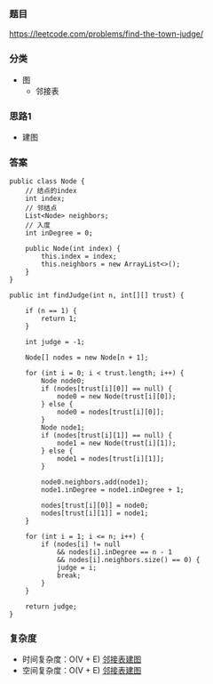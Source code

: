 ### 题目
https://leetcode.com/problems/find-the-town-judge/

### 分类
* 图
    * 邻接表

### 思路1
* 建图

### 答案
```
public class Node {
    // 结点的index
    int index;
    // 邻结点
    List<Node> neighbors;
    // 入度
    int inDegree = 0;

    public Node(int index) {
        this.index = index;
        this.neighbors = new ArrayList<>();
    }
}

public int findJudge(int n, int[][] trust) {
    
    if (n == 1) {
        return 1;
    }
    
    int judge = -1;
    
    Node[] nodes = new Node[n + 1];

    for (int i = 0; i < trust.length; i++) {
        Node node0;
        if (nodes[trust[i][0]] == null) {
            node0 = new Node(trust[i][0]);
        } else {
            node0 = nodes[trust[i][0]];
        }
        Node node1;
        if (nodes[trust[i][1]] == null) {
            node1 = new Node(trust[i][1]);
        } else {
            node1 = nodes[trust[i][1]];
        }
        
        node0.neighbors.add(node1);
        node1.inDegree = node1.inDegree + 1;
        
        nodes[trust[i][0]] = node0;
        nodes[trust[i][1]] = node1;
    }
    
    for (int i = 1; i <= n; i++) {
        if (nodes[i] != null 
            && nodes[i].inDegree == n - 1 
            && nodes[i].neighbors.size() == 0) {
            judge = i;
            break;
        }
    }
    
    return judge;
}
```

### 复杂度
* 时间复杂度：O(V + E) [邻接表建图](https://github.com/HolmesJJ/CS2040S-Data-Structures-and-Algorithms/wiki/Graph-Introduction)
* 空间复杂度：O(V + E) [邻接表建图](https://github.com/HolmesJJ/CS2040S-Data-Structures-and-Algorithms/wiki/Graph-Introduction)
